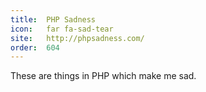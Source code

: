```yaml
---
title:  PHP Sadness
icon:   far fa-sad-tear       
site:   http://phpsadness.com/
order:  604
---
```


These are things in PHP which make me sad.
